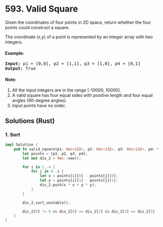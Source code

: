 # 593. Valid Square
Given the coordinates of four points in 2D space, return whether the four points could construct a square.

The coordinate (x,y) of a point is represented by an integer array with two integers.

#### Example:
<pre>
<strong>Input:</strong> p1 = [0,0], p2 = [1,1], p3 = [1,0], p4 = [0,1]
<strong>Output:</strong> True
</pre>

#### Note:
1. All the input integers are in the range [-10000, 10000].
2. A valid square has four equal sides with positive length and four equal angles (90-degree angles).
3. Input points have no order.

## Solutions (Rust)

### 1. Sort
```Rust
impl Solution {
    pub fn valid_square(p1: Vec<i32>, p2: Vec<i32>, p3: Vec<i32>, p4: Vec<i32>) -> bool {
        let points = [p1, p2, p3, p4];
        let mut dis_2 = Vec::new();

        for i in 1..4 {
            for j in 0..i {
                let x = points[i][0] - points[j][0];
                let y = points[i][1] - points[j][1];
                dis_2.push(x * x + y * y);
            }
        }

        dis_2.sort_unstable();

        dis_2[0] != 0 && dis_2[0] == dis_2[3] && dis_2[4] == dis_2[5]
    }
}
```
